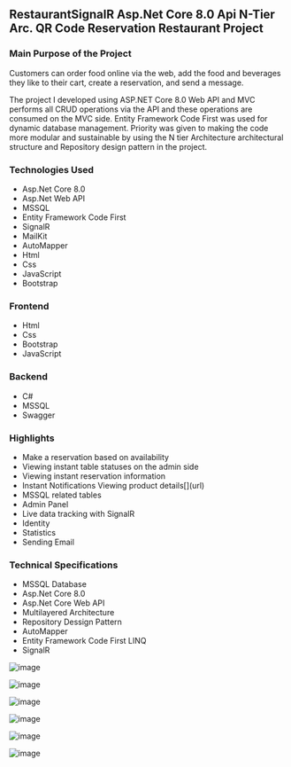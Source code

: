
## RestaurantSignalR Asp.Net Core 8.0 Api N-Tier Arc. QR Code Reservation Restaurant Project

<h3>Main Purpose of the Project</h3>
<p>Customers can order food online via the web, add the food and beverages they like to their cart, create a reservation, and send a message.</p>
<p>The project I developed using ASP.NET Core 8.0 Web API and MVC performs all CRUD operations via the API and these operations are consumed on the MVC side. Entity Framework Code First was used for dynamic database management. Priority was given to making the code more modular and sustainable by using the N tier Architecture architectural structure and Repository design pattern in the project.</p>
 <h3>Technologies Used</h3>
 <ul>
   <li>Asp.Net Core 8.0</li>
   <li>Asp.Net Web API</li>
   <li>MSSQL</li>
   <li>Entity Framework Code First</li>
   <li>SignalR</li>
   <li>MailKit</li>
  <li>AutoMapper</li>
   <li>Html</li>
   <li>Css</li>
   <li>JavaScript</li>
   <li>Bootstrap</li>
 </ul>

<h3>Frontend</h3>
 <ul>
   <li>Html</li>
   <li>Css</li>
   <li>Bootstrap</li>
   <li>JavaScript</li>
 </ul>
<h3>Backend</h3>
<ul>
  <li>C#</li>
  <li>MSSQL</li>
  <li>Swagger</li>
</ul>
<h3>Highlights</h3>
<ul>
  <li>Make a reservation based on availability</li>
  <li>Viewing instant table statuses on the admin side</li>
  <li>Viewing instant reservation information</li>
 <li>Instant Notifications Viewing product details[](url)</li>
  <li>MSSQL related tables</li>
  <li>Admin Panel</li>
  <li>Live data tracking with SignalR</li>
  <li>Identity</li>
  <li>Statistics</li>
  <li>Sending Email</li>
</ul>
<h3>Technical Specifications</h3>
<ul>
  <li>MSSQL Database</li>
  <li>Asp.Net Core 8.0</li>
  <li>Asp.Net Core Web API</li>
  <li>Multilayered Architecture</li>
  <li>Repository Dessign Pattern</li>
 <li>AutoMapper</li>
  <li>Entity Framework Code First LINQ</li>
  <li>SignalR</li>
</ul>

![image](https://github.com/receptuna/RestaurantSignalR/assets/2880274/c93103f9-641f-4772-9114-73e74f14dde8)

![image](https://github.com/receptuna/RestaurantSignalR/assets/2880274/228fcef8-31dd-4e57-b6a7-9e346ad62788)

![image](https://github.com/receptuna/RestaurantSignalR/assets/2880274/7533bde0-1bde-426c-8e1e-6444660c05e9)

![image](https://github.com/receptuna/RestaurantSignalR/assets/2880274/25678dc9-70a4-4327-86e6-c113fbda2e24)

![image](https://github.com/receptuna/RestaurantSignalR/assets/2880274/cbe55f59-daaf-452a-8ea4-65d3e04668be)

![image](https://github.com/receptuna/RestaurantSignalR/assets/2880274/c15869fa-42f4-42b0-b6c7-7d5a060fbdeb)



